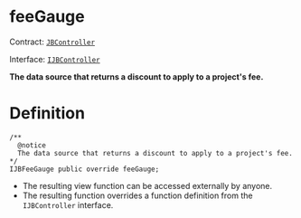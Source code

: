 # feeGauge

Contract: [`JBController`](../)​‌

Interface: [`IJBController`](../../../../interfaces/ijbcontroller.md)

**The data source that returns a discount to apply to a project's fee.**

# Definition

```solidity
/**
  @notice
  The data source that returns a discount to apply to a project's fee.
*/
IJBFeeGauge public override feeGauge;
```

* The resulting view function can be accessed externally by anyone.
* The resulting function overrides a function definition from the `IJBController` interface.
